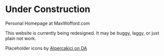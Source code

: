 Under Construction
===
Personal Homepage at MaxWofford.com

This website is currently being redesigned. It may be buggy, laggy, or just plain not work.

Placeholder icons by <a href="http://alpercakici.deviantart.com/">Alpercakici on DA</a>